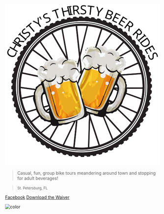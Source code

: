 <!-- docs/_coverpage.md -->

<!-- logo -->
![logo](media/images/ctbr_logo_no_bottom.svg)
<!-- ![background](media/images/bg.png) -->

<!-- content -->
<!-- # Christy's Thirsty Beer Rides -->
> Casual, fun, group bike tours meandering around town and 
> stopping for adult beverages!

> <small>St. Petersburg, FL</small>

<!-- social media links -->
[Facebook](https://www.facebook.com/Christys-Thirsty-Beer-Rides-102891621665302)
<a href="./media/files/waiver.pdf">Download the Waiver</a>

<!-- background image -->

<!-- background color -->
![color](#f5f5f5)
